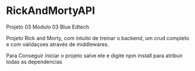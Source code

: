 # RickAndMortyAPI
Projeto 03 Modulo 03 Blue Edtech

Projeto Rick and Morty, com intuito de treinar o backend, um crud completo e com validaçoes através de middlewares.

Para Conseguir iniciar o projeto salve ele e digite npm install para atribuir todas as dependencias
